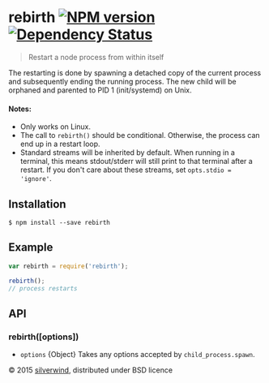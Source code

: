 # rebirth [![NPM version](https://img.shields.io/npm/v/rebirth.svg?style=flat)](https://www.npmjs.org/package/rebirth) [![Dependency Status](http://img.shields.io/david/silverwind/rebirth.svg?style=flat)](https://david-dm.org/silverwind/rebirth)
> Restart a node process from within itself

The restarting is done by spawning a detached copy of the current process and subsequently ending the running process. The new child will be orphaned and parented to PID 1 (init/systemd) on Unix.

#### Notes:
- Only works on Linux.
- The call to `rebirth()` should be conditional. Otherwise, the process can end up in a restart loop.
- Standard streams will be inherited by default. When running in a terminal, this means stdout/stderr will still print to that terminal after a restart. If you don't care about these streams, set `opts.stdio = 'ignore'`.

## Installation
```
$ npm install --save rebirth
```

## Example
```js
var rebirth = require('rebirth');

rebirth();
// process restarts
```

## API
### rebirth([options])
- `options` {Object} Takes any options accepted by `child_process.spawn`.

© 2015 [silverwind](https://github.com/silverwind), distributed under BSD licence
